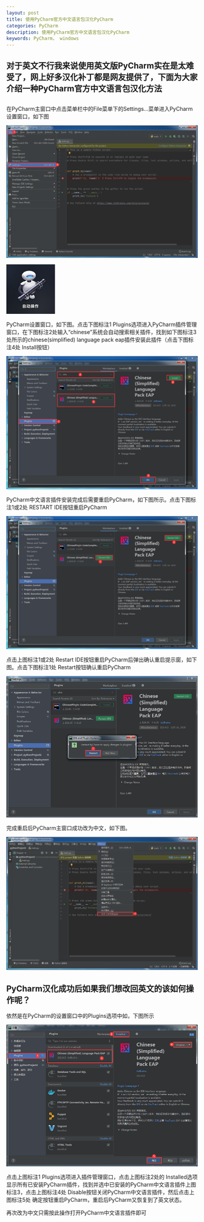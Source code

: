 ```yaml
---
layout: post
title: 使用PyCharm官方中文语言包汉化PyCharm
categories: PyCharm
description: 使用PyCharm官方中文语言包汉化PyCharm
keywords: PyCharm， windows
---
```


## 对于英文不行我来说使用英文版PyCharm实在是太难受了，网上好多汉化补丁都是网友提供了，下面为大家介绍一种PyCharm官方中文语言包汉化方法
 ##
在PyCharm主窗口中点击菜单栏中的File菜单下的Settings...菜单进入PyCharm设置窗口，如下图

![](/images/posts/python/pycharm-ch.png)

![](/images/posts/mac/auto-operate.png)
	
PyCharm设置窗口，如下图。点击下图标注1 Plugins选项进入PyCharm插件管理窗口，在下图标注2处输入“chinese”系统会自动搜索相关插件，找到如下图标注3处所示的chinese(simplified) language pack eap插件安装此插件（点击下图标注4处 Install按钮）

![](/images/posts/python/pycharm-ch0.png)

PyCharm中文语言插件安装完成后需要重启PyCharm，如下图所示。点击下图标注1或2处 RESTART IDE按钮重启PyCharm

![](/images/posts/python/pycharm-ch1.png)

点击上图标注1或2处 Restart IDE按钮重启PyCharm后弹出确认重启提示窗，如下图。点击下图标注1处 Restart按钮确认重启PyCharm

![](/images/posts/python/pycharm-ch2.png)


完成重启后PyCharm主窗口成功改为中文，如下图。

![](/images/posts/python/pycharm-ch3.png)


## PyCharm汉化成功后如果我们想改回英文的该如何操作呢？ ##

依然是在PyCharm的设置窗口中的Plugins选项中如，下图所示
	
![](/images/posts/python/pycharm-ch4.png)

点击上图标注1 Plugins选项进入插件管理窗口，点击上图标注2处的 Installed选项显示所有已安装PyCharm插件，找到并选中已安装的PyCharm中文语言插件上图标注3，点击上图标注4处 Disable按钮关闭PyCharm中文语言插件，然后点击上图标注5处 确定按钮重启PyCharm，重启后PyCharm又恢复到了英文状态。

再次改为中文只需按此操作打开PyCharm中文语言插件即可




